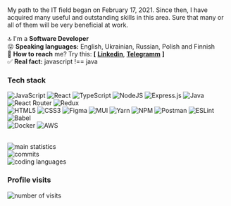 ###
My path to the IT field began on February 17, 2021. Since then, I have acquired many useful and outstanding skills in this area. Sure that many or all of them will be very beneficial at work.<br>

🔝  I'm a **Software Developer** <br>
😛  **Speaking languages:** English, Ukrainian, Russian, Polish and Finnish<br>
🎯  **How to reach** me? Try this: **[** [**Linkedin**](http://www.linkedin.com/in/LarisaShatillo),
[**Telegramm**](https://t.me/Larisa_Shatillo) **]**<br>
✅  **Real fact:** javascript !== java

### Tech stack

<div>
  <img src="https://img.shields.io/badge/javascript-%23323330.svg?style=flat&amp;logo=javascript&amp;logoColor=%23F7DF1E" alt="JavaScript">
  <img src="https://img.shields.io/badge/react-%2320232a.svg?style=flat&amp;logo=react&amp;logoColor=%2361DAFB" alt="React">
  <img src="https://img.shields.io/badge/typescript-%23007ACC.svg?style=flat&amp;logo=typescript&amp;logoColor=white" alt="TypeScript">
  <img src="https://img.shields.io/badge/node.js-6DA55F?style=flat&amp;logo=node.js&amp;logoColor=white" alt="NodeJS">
  <img src="https://img.shields.io/badge/express.js-%23404d59.svg?style=flat&amp;logo=express&amp;logoColor=%2361DAFB" alt="Express.js">
  <img src="https://img.shields.io/badge/java-%23ED8B00.svg?style=flat&amp;logo=java&amp;logoColor=white" alt="Java">
  <img src="https://img.shields.io/badge/React_Router-CA4245?style=flat&amp;logo=react-router&amp;logoColor=white" alt="React Router">
  <img src="https://img.shields.io/badge/redux-%23593d88.svg?style=flat&amp;logo=redux&amp;logoColor=white" alt="Redux"><br>
  <img src="https://img.shields.io/badge/html5-%23E34F26.svg?style=flat&amp;logo=html5&amp;logoColor=white" alt="HTML5">
  <img src="https://img.shields.io/badge/css3-%231572B6.svg?style=flat&amp;logo=css3&amp;logoColor=white" alt="CSS3">
  <img src="https://img.shields.io/badge/figma-%23F24E1E.svg?style=flat&amp;logo=figma&amp;logoColor=white" alt="Figma">
  <img src="https://img.shields.io/badge/MUI-%230081CB.svg?style=flat&amp;logo=material-ui&amp;logoColor=white" alt="MUI">
  <img src="https://img.shields.io/badge/yarn-%232C8EBB.svg?style=flat&amp;logo=yarn&amp;logoColor=white" alt="Yarn">
  <img src="https://img.shields.io/badge/NPM-%23000000.svg?style=flat&amp;logo=npm&amp;logoColor=white" alt="NPM">
  <img src="https://img.shields.io/badge/Postman-FF6C37?style=flat&amp;logo=postman&amp;logoColor=white" alt="Postman">
  <img src="https://img.shields.io/badge/ESLint-4B3263?style=flat&amp;logo=eslint&amp;logoColor=white" alt="ESLint">
  <img src="https://img.shields.io/badge/Babel-F9DC3e?style=flat&amp;logo=babel&amp;logoColor=black" alt="Babel"><br>
  <img src="https://img.shields.io/badge/docker-%230db7ed.svg?style=flat&amp;logo=docker&amp;logoColor=white" alt="Docker">
  <img src="https://img.shields.io/badge/AWS-%23FF9900.svg?style=flat&amp;logo=amazon-aws&amp;logoColor=white" alt="AWS">
  
<!--   <img src="https://img.shields.io/badge/JavaScript-F7DF1E?style=for-the-badge&logo=javascript&logoColor=black" />
  <img src="https://img.shields.io/badge/TypeScript-007ACC?style=for-the-badge&logo=typescript&logoColor=white"/>
  <img src="https://img.shields.io/badge/React-20232A?style=for-the-badge&logo=react&logoColor=61DAFB"/>
  <img src="https://img.shields.io/badge/Node.js-43853D?style=for-the-badge&logo=node.js&logoColor=white"/>
  <img src="https://img.shields.io/badge/Java-ED8B00?style=for-the-badge&logo=openjdk&logoColor=white"/><br>
  <img src="https://img.shields.io/badge/Redux-593D88?style=for-the-badge&logo=redux&logoColor=white"/>
  <img src="https://img.shields.io/badge/HTML5-E34F26?style=for-the-badge&logo=html5&logoColor=white" />
  <img src="https://img.shields.io/badge/Sass-CC6699?style=for-the-badge&logo=sass&logoColor=white"/>
  <img src="https://img.shields.io/badge/figma-%23F24E1E.svg?style=for-the-badge&logo=figma&logoColor=white"?/>
  <img src="https://img.shields.io/badge/ESLint-4B3263?style=for-the-badge&logo=eslint&logoColor=white"/>
  <img src="https://img.shields.io/badge/Amazon_AWS-232F3E?style=for-the-badge&logo=amazon-aws&logoColor=white"/>   -->
</div>
<br>

<!-- STATISTICS -->
<p>
 <img src="https://github-readme-streak-stats.herokuapp.com/?user=LarisaShatil&amp;theme=prussian&amp;hide_border=false" alt="main statistics">
<br>
 <img src="https://github-readme-stats.vercel.app/api?username=LarisaShatil&amp;theme=prussian&amp;hide_border=false&amp;include_all_commits=false&amp;count_private=false" alt="commits">
<br>
  <img src="https://github-readme-stats.vercel.app/api/top-langs/?username=LarisaShatil&amp;theme=prussian&amp;hide_border=false&amp;include_all_commits=false&amp;count_private=false&amp;layout=compact" alt="coding languages">
</p>

### Profile visits
<p>
  <img src="https://visitcount.itsvg.in/api?id=LarisaShatil&amp;icon=0&amp;color=1" alt="number of visits">
</p>

<!-- ![](https://komarev.com/ghpvc/?username=LarisaShatil&label=visitors:) -->
<!-- Link to create - https://gprm.itsvg.in/ -->
